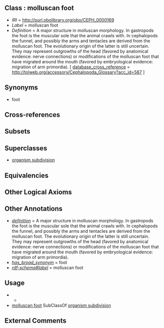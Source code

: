 
## Class : molluscan foot

 * *IRI* = http://purl.obolibrary.org/obo/CEPH_0000169
 * *Label* = molluscan foot
 * *Definition* = A major structure in molluscan morphology. In gastropods the foot is the muscular sole that the animal crawls with. In cephalopods the funnel, and possibly the arms and tentacles are derived from the molluscan foot. The evolutionary origin of the latter is still uncertain. They may represent outgrowths of the head (favored by anatomical evidence: nerve connections) or modifications of the molluscan foot that have migrated around the mouth (favored by embryological evidence: migration of arm primordia). [ [database_cross_reference](../../ef/oboInOwl#hasDbXref.md) = http://tolweb.org/accessory/Cephalopoda_Glossary?acc_id=587 ]

## Synonyms

 * foot

## Cross-references


## Subsets


## Superclasses

 * [organism subdivision](../../UBERON/75/UBERON_0000475.md)

## Equivalencies


## Other Logical Axioms


## Other Annotations

 * *[definition](../../IAO/15/IAO_0000115.md)* = A major structure in molluscan morphology. In gastropods the foot is the muscular sole that the animal crawls with. In cephalopods the funnel, and possibly the arms and tentacles are derived from the molluscan foot. The evolutionary origin of the latter is still uncertain. They may represent outgrowths of the head (favored by anatomical evidence: nerve connections) or modifications of the molluscan foot that have migrated around the mouth (favored by embryological evidence: migration of arm primordia).
 * *[has_broad_synonym](../../ym/oboInOwl#hasBroadSynonym.md)* = foot
 * *[rdf-schema#label](../../el/rdf-schema#label.md)* = molluscan foot

## Usage

 * -
 * [molluscan foot](../../CEPH/69/CEPH_0000169.md) SubClassOf [organism subdivision](../../UBERON/75/UBERON_0000475.md)

## External Comments

